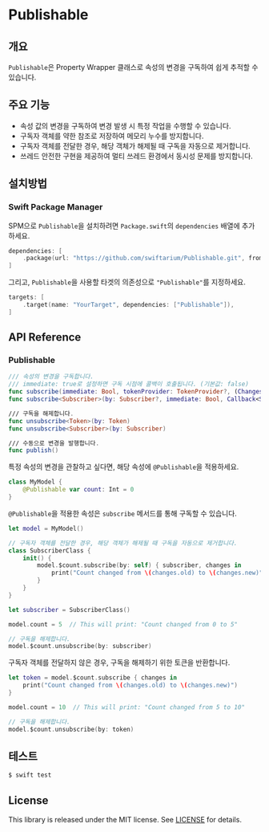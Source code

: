 # Publishable

## 개요

`Publishable`은 Property Wrapper 클래스로 속성의 변경을 구독하여 쉽게 추적할 수 있습니다.

## 주요 기능

- 속성 값의 변경을 구독하여 변경 발생 시 특정 작업을 수행할 수 있습니다.
- 구독자 객체를 약한 참조로 저장하여 메모리 누수를 방지합니다.
- 구독자 객체를 전달한 경우, 해당 객체가 해제될 때 구독을 자동으로 제거합니다.
- 쓰레드 안전한 구현을 제공하여 멀티 쓰레드 환경에서 동시성 문제를 방지합니다.

## 설치방법

### Swift Package Manager

SPM으로 `Publishable`을 설치하려면 `Package.swift`의 `dependencies` 배열에 추가하세요.

```swift
dependencies: [
    .package(url: "https://github.com/swiftarium/Publishable.git", from: "1.4.0"),
]
```

그리고, `Publishable`을 사용할 타겟의 의존성으로 `"Publishable"`를 지정하세요.

```swift
targets: [
    .target(name: "YourTarget", dependencies: ["Publishable"]),
]
```

## API Reference

### Publishable

```swift
/// 속성의 변경을 구독합니다.
/// immediate: true로 설정하면 구독 시점에 콜백이 호출됩니다. (기본값: false)
func subscribe(immediate: Bool, tokenProvider: TokenProvider?, (Changes) -> Void) -> any SubscriptionToken
func subscribe<Subscriber>(by: Subscriber?, immediate: Bool, Callback<Subscriber>)

/// 구독을 해제합니다.
func unsubscribe<Token>(by: Token)
func unsubscribe<Subscriber>(by: Subscriber)

/// 수동으로 변경을 발행합니다.
func publish()
```

특정 속성의 변경을 관찰하고 싶다면, 해당 속성에 `@Publishable`을 적용하세요.

```swift
class MyModel {
    @Publishable var count: Int = 0
}
```

`@Publishable`을 적용한 속성은 `subscribe` 메서드를 통해 구독할 수 있습니다.

```swift
let model = MyModel()

// 구독자 객체를 전달한 경우, 해당 객체가 해제될 때 구독을 자동으로 제거합니다.
class SubscriberClass {
    init() {
        model.$count.subscribe(by: self) { subscriber, changes in
            print("Count changed from \(changes.old) to \(changes.new)")
        }
    }
}

let subscriber = SubscriberClass()

model.count = 5  // This will print: "Count changed from 0 to 5"

// 구독을 해제합니다.
model.$count.unsubscribe(by: subscriber)
```

구독자 객체를 전달하지 않은 경우, 구독을 해제하기 위한 토큰을 반환합니다.

```swift
let token = model.$count.subscribe { changes in
    print("Count changed from \(changes.old) to \(changes.new)")
}

model.count = 10  // This will print: "Count changed from 5 to 10"

// 구독을 해제합니다.
model.$count.unsubscribe(by: token)
```

## 테스트

```bash
$ swift test
```

## License

This library is released under the MIT license. See [LICENSE](/LICENSE) for details.

